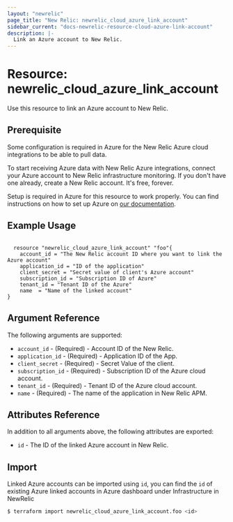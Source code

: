 ```yaml
---
layout: "newrelic"
page_title: "New Relic: newrelic_cloud_azure_link_account"
sidebar_current: "docs-newrelic-resource-cloud-azure-link-account"
description: |-
  Link an Azure account to New Relic.
---
```


# Resource: newrelic_cloud_azure_link_account

Use this resource to link an Azure account to New Relic.

## Prerequisite

Some configuration is required in Azure for the New Relic Azure cloud integrations to be able to pull data.

To start receiving Azure data with New Relic Azure integrations, connect your Azure account to New Relic infrastructure monitoring. If you don't have one already, create a New Relic account. It's free, forever.

Setup is required in Azure for this resource to work properly. You can find instructions on how to set up Azure on [our documentation](https://docs.newrelic.com/docs/infrastructure/microsoft-azure-integrations/get-started/activate-azure-integrations/).

## Example Usage

```hcl

  resource "newrelic_cloud_azure_link_account" "foo"{
    account_id = "The New Relic account ID where you want to link the Azure account"
	application_id = "ID of the application"
	client_secret = "Secret value of client's Azure account"
	subscription_id = "Subscription ID of Azure"
	tenant_id = "Tenant ID of the Azure"
	name  = "Name of the linked account"
}
```

## Argument Reference

The following arguments are supported:

- `account_id` - (Required) - Account ID of the New Relic.
- `application_id` - (Required) - Application ID of the App.
- `client_secret` - (Required) - Secret Value of the client.
- `subscription_id` - (Required) - Subscription ID of the Azure cloud account.
- `tenant_id` - (Required) - Tenant ID of the Azure cloud account.
- `name` - (Required) - The name of the application in New Relic APM.

## Attributes Reference

In addition to all arguments above, the following attributes are exported:

- `id` - The ID of the linked Azure account in New Relic.

## Import

Linked Azure accounts can be imported using `id`, you can find the `id` of existing Azure linked accounts in Azure dashboard under Infrastructure in NewRelic

```bash
$ terraform import newrelic_cloud_azure_link_account.foo <id>

```

